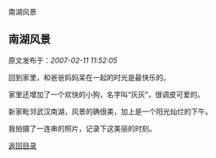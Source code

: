 南湖风景
## 南湖风景

 原文发布于：*2007-02-11 11:52:05*

回到家里，和爸爸妈妈呆在一起的时光是最快乐的。

家里还增加了一个欢快的小狗，名字叫“灰灰”，很调皮可爱的。

新家毗邻武汉南湖，风景的确很美，加上是一个阳光灿烂的下午。

我拍摄了一连串的照片，记录下这美丽的时刻。

[返回目录](index.html)
